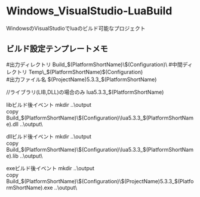 # Windows_VisualStudio-LuaBuild
WindowsのVisualStudioでluaのビルド可能なプロジェクト

## ビルド設定テンプレートメモ
#出力ディレクトリ
Build\_$(PlatformShortName)\$(Configuration)\
#中間ディレクトリ
Temp\_$(PlatformShortName)\$(Configuration)\
#出力ファイル名
$(ProjectName)5.3.3_$(PlatformShortName)

//ライブラリ(LIB,DLL)の場合のみ
lua5.3.3_$(PlatformShortName)

libビルド後イベント
mkdir ..\output\
copy Build\_$(PlatformShortName)\$(Configuration)\lua5.3.3_$(PlatformShortName).dll ..\output\

dllビルド後イベント
mkdir ..\output\
copy Build\_$(PlatformShortName)\$(Configuration)\lua5.3.3_$(PlatformShortName).lib ..\output\

exeビルド後イベント
mkdir ..\output\
copy Build\_$(PlatformShortName)\$(Configuration)\$(ProjectName)5.3.3_$(PlatformShortName).exe ..\output\

